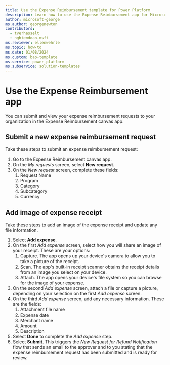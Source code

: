 ```yaml
---
title: Use the Expense Reimbursement template for Power Platform
description: Learn how to use the Expense Reimbursement app for Microsoft Power Platform.
author: microsoft-george
ms.author: georgenewton
contributors:
  - tverhasselt
  - nghiemdoan-msft
ms.reviewer: ellenwehrle
ms.topic: how-to
ms.date: 01/08/2024
ms.custom: bap-template
ms.service: power-platform
ms.subservice: solution-templates
---
```


# Use the Expense Reimbursement app

You can submit and view your expense reimbursement requests to your organization in the Expense Reimbursement canvas app.

## Submit a new expense reimbursement request

Take these steps to submit an expense reimbursement request:

1. Go to the Expense Reimbursement canvas app.
1. On the _My requests_ screen, select **New request**.
1. On the _New request_ screen, complete these fields:
    1. Request Name
    1. Program
    1. Category
    1. Subcategory
    1. Currency

## Add image of expense receipt

Take these steps to add an image of the expense receipt and update any file information.

1. Select **Add expense**.
1. On the first _Add expense_ screen, select how you will share an image of your receipt. These are your options:
    1. Capture. The app opens up your device's camera to allow you to take a picture of the receipt.
    1. Scan. The app's built-in receipt scanner obtains the receipt details from an image you select on your device.
    1. Attach. The app opens your device's file system so you can browse for the image of your expense.
1. On the second _Add expense_ screen, attach a file or capture a picture, depending on your selection on the first _Add expense_ screen.
1. On the third _Add expense_ screen, add any necessary information. These are the fields:
    1. Attachment file name
    1. Expense date
    1. Merchant name
    1. Amount
    1. Description
1. Select **Done** to complete the _Add expense_ step.
1. Select **Submit**. This triggers the _New Request for Refund Notification_ flow that sends an email to the approver and to you stating that the expense reimbursement request has been submitted and is ready for review.
